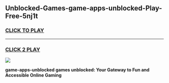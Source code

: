 
## Unblocked-Games-game-apps-unblocked-Play-Free-5nj1t
<h3>
<a href="https://premium76.site?title=game-apps-unblocked&ref=18A1">CLICK TO PLAY</a></h3>
<hr>

<h3>
<a href="https://premium76.site?title=game-apps-unblocked&ref=18A1">CLICK 2 PLAY</a>
  
</h3>

<a href="https://premium76.site?title=game-apps-unblocked&ref=18A1"><img src="https://clearcache.store/games.png"></a>


**game-apps-unblocked games unblocked: Your Gateway to Fun and Accessible Online Gaming**
